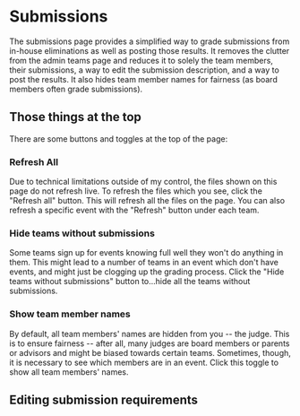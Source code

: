 # Submissions

The submissions page provides a simplified way to grade submissions from in-house eliminations as well as posting those results. It removes the clutter from the admin teams page and reduces it to solely the team members, their submissions, a way to edit the submission description, and a way to post the results. It also hides team member names for fairness (as board members often grade submissions).

## Those things at the top

There are some buttons and toggles at the top of the page:

### Refresh All

Due to technical limitations outside of my control, the files shown on this page do not refresh live. To refresh the files which you see, click the "Refresh all" button. This will refresh all the files on the page. You can also refresh a specific event with the "Refresh" button under each team.

### Hide teams without submissions

Some teams sign up for events knowing full well they won't do anything in them. This might lead to a number of teams in an event which don't have events, and might just be clogging up the grading process. Click the "Hide teams without submissions" button to...hide all the teams without submissions.

### Show team member names

By default, all team members' names are hidden from you -- the judge. This is to ensure fairness -- after all, many judges are board members or parents or advisors and might be biased towards certain teams. Sometimes, though, it is necessary to see which members are in an event. Click this toggle to show all team members' names.

## Editing submission requirements
